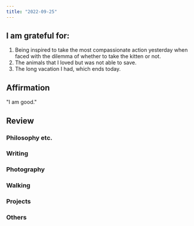 ```yaml
---
title: "2022-09-25"
---
```

## I am grateful for:
1. Being inspired to take the most compassionate action yesterday when faced with the dilemma of whether to take the kitten or not.
2. The animals that I loved but was not able to save.
3. The long vacation I had, which ends today.

## Affirmation

"I am good."

## Review
### Philosophy etc.

### Writing

### Photography

### Walking

### Projects

### Others
